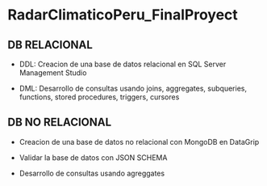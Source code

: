 # RadarClimaticoPeru_FinalProyect

## DB RELACIONAL
- DDL: Creacion de una base de datos relacional en SQL Server Management Studio
  
- DML: Desarrollo de consultas usando joins, aggregates, subqueries, functions, stored procedures, triggers, cursores


## DB NO RELACIONAL
- Creacion de una base de datos no relacional con MongoDB en DataGrip

- Validar la base de datos con JSON SCHEMA
  
- Desarrollo de consultas usando agreggates
